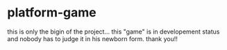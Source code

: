 # platform-game
this is only the bigin of the project... this "game" is in developement status and nobody has to judge it in his newborn form.
thank you!!
